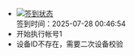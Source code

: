 - [![签到状态](https://github.com/womade/Cloud189-Actions/actions/workflows/main.yml/badge.svg?branch=main)](https://github.com/womade/Cloud189-Actions/actions/workflows/main.yml) <br> 签到时间：2025-07-28 00:46:54
- 开始执行帐号1
- 设备ID不存在，需要二次设备校验
